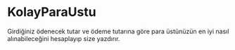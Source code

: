 # KolayParaUstu
 Girdiğiniz ödenecek tutar ve ödeme tutarına göre para üstünüzün en iyi nasıl alınabileceğini hesaplayıp size yazdırır.
